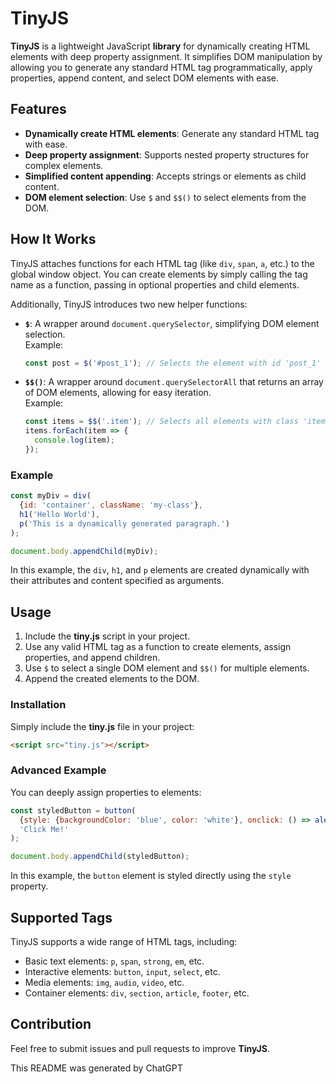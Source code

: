 # TinyJS

**TinyJS** is a lightweight JavaScript **library** for dynamically creating HTML elements with deep property assignment. It simplifies DOM manipulation by allowing you to generate any standard HTML tag programmatically, apply properties, append content, and select DOM elements with ease.

## Features
- **Dynamically create HTML elements**: Generate any standard HTML tag with ease.
- **Deep property assignment**: Supports nested property structures for complex elements.
- **Simplified content appending**: Accepts strings or elements as child content.
- **DOM element selection**: Use `$` and `$$()` to select elements from the DOM.

## How It Works
TinyJS attaches functions for each HTML tag (like `div`, `span`, `a`, etc.) to the global window object. You can create elements by simply calling the tag name as a function, passing in optional properties and child elements.

Additionally, TinyJS introduces two new helper functions:
- **`$`**: A wrapper around `document.querySelector`, simplifying DOM element selection.  
  Example:  
  ```javascript
  const post = $('#post_1'); // Selects the element with id 'post_1'
  ```

- **`$$()`**: A wrapper around `document.querySelectorAll` that returns an array of DOM elements, allowing for easy iteration.  
  Example:  
  ```javascript
  const items = $$('.item'); // Selects all elements with class 'item'
  items.forEach(item => {
    console.log(item);
  });
  ```

### Example

```javascript
const myDiv = div(
  {id: 'container', className: 'my-class'}, 
  h1('Hello World'), 
  p('This is a dynamically generated paragraph.')
);

document.body.appendChild(myDiv);
```

In this example, the `div`, `h1`, and `p` elements are created dynamically with their attributes and content specified as arguments.

## Usage
1. Include the **tiny.js** script in your project.
2. Use any valid HTML tag as a function to create elements, assign properties, and append children.
3. Use `$` to select a single DOM element and `$$()` for multiple elements.
4. Append the created elements to the DOM.

### Installation
Simply include the **tiny.js** file in your project:

```html
<script src="tiny.js"></script>
```

### Advanced Example

You can deeply assign properties to elements:

```javascript
const styledButton = button(
  {style: {backgroundColor: 'blue', color: 'white'}, onclick: () => alert('you clicked me')}, 
  'Click Me!'
);

document.body.appendChild(styledButton);
```

In this example, the `button` element is styled directly using the `style` property.

## Supported Tags
TinyJS supports a wide range of HTML tags, including:
- Basic text elements: `p`, `span`, `strong`, `em`, etc.
- Interactive elements: `button`, `input`, `select`, etc.
- Media elements: `img`, `audio`, `video`, etc.
- Container elements: `div`, `section`, `article`, `footer`, etc.

## Contribution
Feel free to submit issues and pull requests to improve **TinyJS**.

This README was generated by ChatGPT

